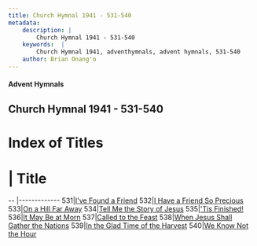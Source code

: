 ```yaml
---
title: Church Hymnal 1941 - 531-540
metadata:
    description: |
        Church Hymnal 1941 - 531-540
    keywords:  |
        Church Hymnal 1941, adventhymnals, advent hymnals, 531-540
    author: Brian Onang'o
---
```


#### Advent Hymnals
## Church Hymnal 1941 - 531-540

# Index of Titles
# | Title                        
-- |-------------
531|[I've Found a Friend](/church-hymnal/CH/501-600/531-540/I've-Found-a-Friend)
532|[I Have a Friend So Precious](/church-hymnal/CH/501-600/531-540/I-Have-a-Friend-So-Precious)
533|[On a Hill Far Away](/church-hymnal/CH/501-600/531-540/On-a-Hill-Far-Away)
534|[Tell Me the Story of Jesus](/church-hymnal/CH/501-600/531-540/Tell-Me-the-Story-of-Jesus)
535|['Tis Finished!](/church-hymnal/CH/501-600/531-540/'Tis-Finished!)
536|[It May Be at Morn](/church-hymnal/CH/501-600/531-540/It-May-Be-at-Morn)
537|[Called to the Feast](/church-hymnal/CH/501-600/531-540/Called-to-the-Feast)
538|[When Jesus Shall Gather the Nations](/church-hymnal/CH/501-600/531-540/When-Jesus-Shall-Gather-the-Nations)
539|[In the Glad Time of the Harvest](/church-hymnal/CH/501-600/531-540/In-the-Glad-Time-of-the-Harvest)
540|[We Know Not the Hour](/church-hymnal/CH/501-600/531-540/We-Know-Not-the-Hour)